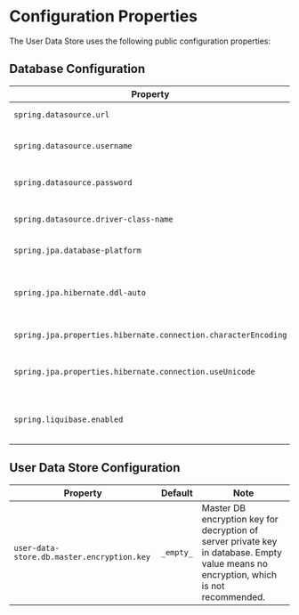 # Configuration Properties

The User Data Store uses the following public configuration properties:

## Database Configuration

| Property                                                       | Default   | Note                                                |
|----------------------------------------------------------------|-----------|-----------------------------------------------------|
| `spring.datasource.url`                                        | `_empty_` | Database JDBC URL                                   |
| `spring.datasource.username`                                   | `_empty_` | Database JDBC username                              |
| `spring.datasource.password`                                   | `_empty_` | Database JDBC password                              |
| `spring.datasource.driver-class-name`                          | `_empty_` | Datasource JDBC class name                          | 
| `spring.jpa.database-platform`                                 | `_empty_` | Database dialect                                    | 
| `spring.jpa.hibernate.ddl-auto`                                | `none`    | Configuration of automatic database schema creation | 
| `spring.jpa.properties.hibernate.connection.characterEncoding` | `_empty_` | Character encoding                                  |
| `spring.jpa.properties.hibernate.connection.useUnicode`        | `_empty_` | Character encoding - Unicode support                |
| `spring.liquibase.enabled`                                     | `false`   | Whether to enable Liquibase support.                |


## User Data Store Configuration

| Property                                   | Default   | Note                                                                                                                                  |
|--------------------------------------------|-----------|---------------------------------------------------------------------------------------------------------------------------------------|
| `user-data-store.db.master.encryption.key` | `_empty_` | Master DB encryption key for decryption of server private key in database. Empty value means no encryption, which is not recommended. | 
